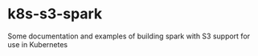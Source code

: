 # k8s-s3-spark
Some documentation and examples of building spark with S3 support for use in Kubernetes
